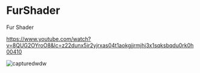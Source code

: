 # FurShader
Fur Shader

https://www.youtube.com/watch?v=8QUG2OYroO8&lc=z22dunx5ir2yjrxas04t1aokgjjrmjhj3x1sqksbqdu0rk0h00410

![capturedwdw](https://user-images.githubusercontent.com/16706911/43987350-7dba6092-9d34-11e8-8848-8583083dcf65.PNG)
